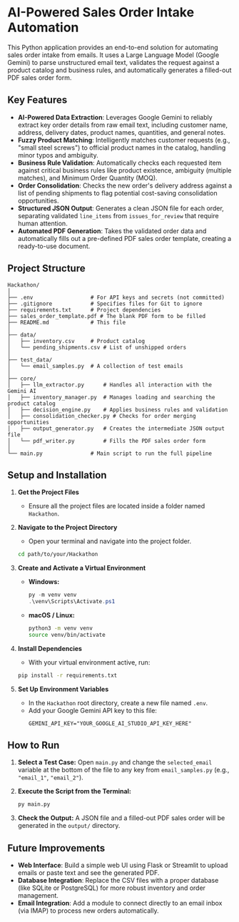 # AI-Powered Sales Order Intake Automation

This Python application provides an end-to-end solution for automating sales order intake from emails. It uses a Large Language Model (Google Gemini) to parse unstructured email text, validates the request against a product catalog and business rules, and automatically generates a filled-out PDF sales order form.

## Key Features

- **AI-Powered Data Extraction**: Leverages Google Gemini to reliably extract key order details from raw email text, including customer name, address, delivery dates, product names, quantities, and general notes.
- **Fuzzy Product Matching**: Intelligently matches customer requests (e.g., "small steel screws") to official product names in the catalog, handling minor typos and ambiguity.
- **Business Rule Validation**: Automatically checks each requested item against critical business rules like product existence, ambiguity (multiple matches), and Minimum Order Quantity (MOQ).
- **Order Consolidation**: Checks the new order's delivery address against a list of pending shipments to flag potential cost-saving consolidation opportunities.
- **Structured JSON Output**: Generates a clean JSON file for each order, separating validated `line_items` from `issues_for_review` that require human attention.
- **Automated PDF Generation**: Takes the validated order data and automatically fills out a pre-defined PDF sales order template, creating a ready-to-use document.

## Project Structure

```
Hackathon/
│
├── .env                  # For API keys and secrets (not committed)
├── .gitignore            # Specifies files for Git to ignore
├── requirements.txt      # Project dependencies
├── sales_order_template.pdf # The blank PDF form to be filled
├── README.md             # This file
│
├── data/
│   ├── inventory.csv     # Product catalog
│   └── pending_shipments.csv # List of unshipped orders
│
├── test_data/
│   └── email_samples.py  # A collection of test emails
│
├── core/
│   ├── llm_extractor.py      # Handles all interaction with the Gemini AI
│   ├── inventory_manager.py  # Manages loading and searching the product catalog
│   ├── decision_engine.py    # Applies business rules and validation
│   ├── consolidation_checker.py # Checks for order merging opportunities
│   ├── output_generator.py   # Creates the intermediate JSON output file
│   └── pdf_writer.py         # Fills the PDF sales order form
│
└── main.py               # Main script to run the full pipeline
```

## Setup and Installation

1.  **Get the Project Files**
    - Ensure all the project files are located inside a folder named `Hackathon`.

2.  **Navigate to the Project Directory**
    - Open your terminal and navigate into the project folder.
    ```bash
    cd path/to/your/Hackathon
    ```

3.  **Create and Activate a Virtual Environment**
    - **Windows:**
      ```powershell
      py -m venv venv
      .\venv\Scripts\Activate.ps1
      ```
    - **macOS / Linux:**
      ```bash
      python3 -m venv venv
      source venv/bin/activate
      ```

4.  **Install Dependencies**
    - With your virtual environment active, run:
    ```bash
    pip install -r requirements.txt
    ```

5.  **Set Up Environment Variables**
    - In the `Hackathon` root directory, create a new file named `.env`.
    - Add your Google Gemini API key to this file:
      ```
      GEMINI_API_KEY="YOUR_GOOGLE_AI_STUDIO_API_KEY_HERE"
      ```

## How to Run

1.  **Select a Test Case:** Open `main.py` and change the `selected_email` variable at the bottom of the file to any key from `email_samples.py` (e.g., `"email_1"`, `"email_2"`).

2.  **Execute the Script from the Terminal:**
    ```bash
    py main.py
    ```

3.  **Check the Output:** A JSON file and a filled-out PDF sales order will be generated in the `output/` directory.

## Future Improvements

- **Web Interface**: Build a simple web UI using Flask or Streamlit to upload emails or paste text and see the generated PDF.
- **Database Integration**: Replace the CSV files with a proper database (like SQLite or PostgreSQL) for more robust inventory and order management.
- **Email Integration**: Add a module to connect directly to an email inbox (via IMAP) to process new orders automatically.